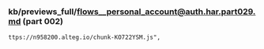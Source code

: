 ### kb/previews_full/flows__personal_account@auth.har.part029.md (part 002)

```md
ttps://n958200.alteg.io/chunk-KO722YSM.js",
           
```

```

